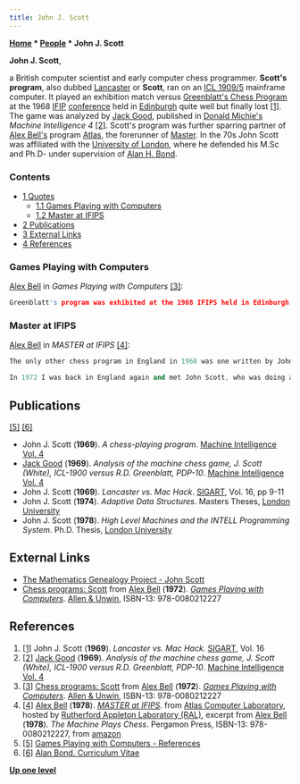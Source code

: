 ```yaml
---
title: John J. Scott
---
```

**[Home](Home "Home") \* [People](People "People") \* John J. Scott**


**John J. Scott**,  

a British computer scientist and early computer chess programmer. **Scott's program**, also dubbed [Lancaster](Lancaster "Lancaster") or **Scott**, ran on an [ICL 1909/5](index.php?title=ICL_1900&action=edit&redlink=1 "ICL 1900 (page does not exist)") mainframe computer. 
It played an exhibition match versus [Greenblatt's Chess Program](Mac_Hack "Mac Hack") at the 1968 [IFIP](IFIP "IFIP") [conference](Conferences#IFIP "Conferences") held in [Edinburgh](https://en.wikipedia.org/wiki/Edinburgh) quite well but finally lost <a id="cite-note-1" href="#cite-ref-1">[1]</a>. 
The game was analyzed by [Jack Good](Jack_Good "Jack Good"), published in [Donald Michie's](Donald_Michie "Donald Michie") *Machine Intelligence 4* <a id="cite-note-2" href="#cite-ref-2">[2]</a>. 
Scott's program was further sparring partner of [Alex Bell's](Alex_Bell "Alex Bell") program [Atlas](Atlas "Atlas"), the forerunner of [Master](Master "Master"). In the 70s John Scott was affiliated with the [University of London](Queen_Mary,_University_of_London "Queen Mary, University of London"), where he defended his M.Sc and Ph.D- under supervision of [Alan H. Bond](Alan_H._Bond "Alan H. Bond").



### Contents


* [1 Quotes](#quotes)
	+ [1.1 Games Playing with Computers](#games-playing-with-computers)
	+ [1.2 Master at IFIPS](#master-at-ifips)
* [2 Publications](#publications)
* [3 External Links](#external-links)
* [4 References](#references)






### Games Playing with Computers


[Alex Bell](Alex_Bell "Alex Bell") in *Games Playing with Computers* <a id="cite-note-3" href="#cite-ref-3">[3]</a>: 




```C++
Greenblatt's program was exhibited at the 1968 IFIPS held in Edinburgh. It was a major attraction, drawing large crowds who cheered the program on to a win against the majority of its opponents. A special match was arranged between the program and one written by John Scott for the ICL 1909/5. An analysis of this game was made by I. J. Good, with the comment that Scott's program had a chance to draw at the 58th move, but made a bad move and then resigned. Because it was generally agreed that Greenblatt's program was the best to that date, Scott's program had done well to last so long. Both these programs were powerful opening and middle game players but became, from recorded games, relatively weak should they reach an end game. It seemed to the author that if it were possible to play a vigorous swapping strategy in order to reach an end game quickly then, even with a queen advantage, neither program would be actually able to realise the mate. 

```

### Master at IFIPS


[Alex Bell](Alex_Bell "Alex Bell") in *MASTER at IFIPS* <a id="cite-note-4" href="#cite-ref-4">[4]</a>:




```C++
The only other chess program in England in 1968 was one written by John Scott, then a 17-year-old schoolboy. His program actually played MACHACK at the Edinburgh IFIPS (International Federation of Information Processing) and just lost after a long struggle. John and I were present at a talk a few days later by Jack Good who analysed this game; in fact, we both remember that some of the reasons given for John's program choosing a move were, in Our opinion, over-sophisticated. 

```


```C++
In 1972 I was back in England again and met John Scott, who was doing a PhD, and his tutor [Dr. Alan Bond](Alan_H._Bond "Alan H. Bond"). Naturally we talked about chess programs and the recent happenings in the [American ACM tournaments](ACM_North_American_Computer_Chess_Championship "ACM North American Computer Chess Championship"). As we talked it became fairly obvious that in the intervening 4 years a number of new ideas had appeared on the scene. One idea was called [refutation](Refutation_Table "Refutation Table"), a technique which (like [alpha-beta](Alpha-Beta "Alpha-Beta")) could vastly speed up the tree searching without any loss of information. 

```

## Publications


<a id="cite-note-5" href="#cite-ref-5">[5]</a> <a id="cite-note-6" href="#cite-ref-6">[6]</a>



* John J. Scott (**1969**). *A chess-playing program*. [Machine Intelligence Vol. 4](http://www.doc.ic.ac.uk/~shm/MI/mi4.html)
* [Jack Good](Jack_Good "Jack Good") (**1969**). *Analysis of the machine chess game, J. Scott (White), ICL-1900 versus R.D. Greenblatt, PDP-10*. [Machine Intelligence Vol. 4](http://www.doc.ic.ac.uk/~shm/MI/mi4.html)
* John J. Scott (**1969**). *Lancaster vs. Mac Hack*. [SIGART](ACM#SIG "ACM"), Vol. 16, pp 9-11
* John J. Scott (**1974**). *Adaptive Data Structures*. Masters Theses, [London University](Queen_Mary,_University_of_London "Queen Mary, University of London")
* John J. Scott (**1978**). *High Level Machines and the INTELL Programming System*. Ph.D. Thesis, [London University](Queen_Mary,_University_of_London "Queen Mary, University of London")


## External Links


* [The Mathematics Genealogy Project - John Scott](https://www.genealogy.math.ndsu.nodak.edu/id.php?id=164961)
* [Chess programs: Scott](http://www.chilton-computing.org.uk/acl/literature/books/gamesplaying/p005.htm#index22) from [Alex Bell](Alex_Bell "Alex Bell") (**1972**). *[Games Playing with Computers](http://www.chilton-computing.org.uk/acl/literature/books/gamesplaying/overview.htm)*. [Allen & Unwin](https://en.wikipedia.org/wiki/Allen_%26_Unwin), ISBN-13: 978-0080212227


## References


1. <a id="cite-ref-1" href="#cite-note-1">[1]</a> John J. Scott (**1969**). *Lancaster vs. Mac Hack*. [SIGART](ACM#SIG "ACM"), Vol. 16
2. <a id="cite-ref-2" href="#cite-note-2">[2]</a> [Jack Good](Jack_Good "Jack Good") (**1969**). *Analysis of the machine chess game, J. Scott (White), ICL-1900 versus R.D. Greenblatt, PDP-10*. [Machine Intelligence Vol. 4](http://www.doc.ic.ac.uk/~shm/MI/mi4.html)
3. <a id="cite-ref-3" href="#cite-note-3">[3]</a> [Chess programs: Scott](http://www.chilton-computing.org.uk/acl/literature/books/gamesplaying/p005.htm#index22) from [Alex Bell](Alex_Bell "Alex Bell") (**1972**). *[Games Playing with Computers](http://www.chilton-computing.org.uk/acl/literature/books/gamesplaying/overview.htm)*. [Allen & Unwin](https://en.wikipedia.org/wiki/Allen_%26_Unwin), ISBN-13: 978-0080212227
4. <a id="cite-ref-4" href="#cite-note-4">[4]</a> [Alex Bell](Alex_Bell "Alex Bell") (**1978**). *[MASTER at IFIPS](http://www.chilton-computing.org.uk/acl/applications/cocoa/p008.htm)*. from [Atlas Computer Laboratory](Atlas_Computer_Laboratory "Atlas Computer Laboratory"), hosted by [Rutherford Appleton Laboratory (RAL)](https://en.wikipedia.org/wiki/Rutherford_Appleton_Laboratory), excerpt from [Alex Bell](Alex_Bell "Alex Bell") (**1978**). *The Machine Plays Chess*. Pergamon Press, ISBN-13: 978-0080212227, from [amazon](http://www.amazon.com/Machine-Plays-Chess-Pergamon/dp/0080212220)
5. <a id="cite-ref-5" href="#cite-note-5">[5]</a> [Games Playing with Computers - References](http://www.chilton-computing.org.uk/acl/literature/books/gamesplaying/references.htm)
6. <a id="cite-ref-6" href="#cite-note-6">[6]</a> [Alan Bond. Curriculum Vitae](http://www.exso.com/cvu.html)

**[Up one level](People "People")**







 

